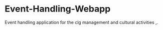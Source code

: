 # Event-Handling-Webapp
Event handling application for the clg management and cultural activities ,.
